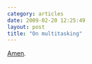 ```yaml
---
category: articles
date: 2009-02-20 12:25:49
layout: post
title: "On multitasking"
---
```


<p><a href="http://www.37signals.com/svn/posts/1589-multitasking-is-the-fastest-way-to-mediocrity">Amen</a>.</p>
